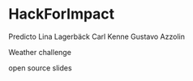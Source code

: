 # HackForImpact

Predicto
Lina Lagerbäck
Carl Kenne
Gustavo Azzolin

Weather challenge

open source slides
